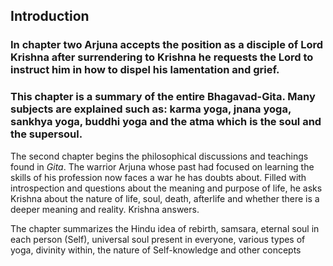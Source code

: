 
## Introduction
### In chapter two Arjuna accepts the position as a disciple of Lord Krishna after surrendering to Krishna he requests the Lord to instruct him in how to dispel his lamentation and grief. 

### This chapter is a summary of the entire Bhagavad-Gita. Many subjects are explained such as: karma yoga, jnana yoga, sankhya yoga, buddhi yoga and the atma which is the soul and the supersoul.

The second chapter begins the philosophical discussions and teachings found in _Gita_. The warrior Arjuna whose past had focused on learning the skills of his profession now faces a war he has doubts about. Filled with introspection and questions about the meaning and purpose of life, he asks Krishna about the nature of life, soul, death, afterlife and whether there is a deeper meaning and reality. Krishna answers. 

The chapter summarizes the Hindu idea of rebirth, samsara, eternal soul in each person (Self), universal soul present in everyone, various types of yoga, divinity within, the nature of Self-knowledge and other concepts

<!--stackedit_data:
eyJoaXN0b3J5IjpbODEyMDYwNDFdfQ==
-->